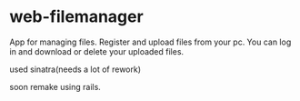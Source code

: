# web-filemanager

App for managing files.
Register and upload files from your pc. You can log in and download or delete your uploaded files. 

used sinatra(needs a lot of rework)

soon remake using rails.

